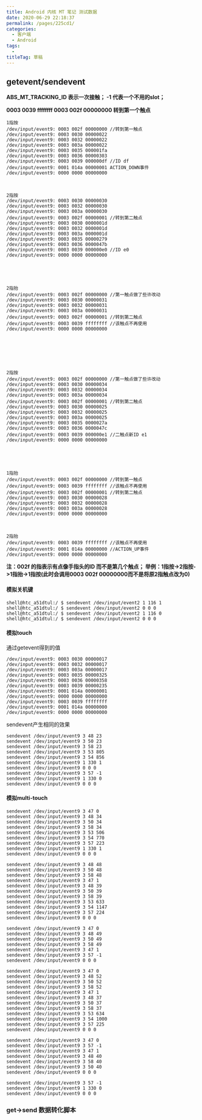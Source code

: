 ```yaml
---
title: Android 内核 MT 笔记 测试数据
date: 2020-06-29 22:18:37
permalink: /pages/225cd1/
categories: 
  - 客户端
  - Android
tags: 
  - 
titleTag: 草稿
---
```

## getevent/sendevent

**ABS_MT_TRACKING_ID  表示一次接触；  -1 代表一个不用的slot；** 

**0003 0039 ffffffff
0003 002f 00000000 转到第一个触点**


<!--more-->


    1指按
    /dev/input/event9: 0003 002f 00000000 //转到第一触点
    /dev/input/event9: 0003 0030 00000022
    /dev/input/event9: 0003 0032 00000022
    /dev/input/event9: 0003 003a 00000022
    /dev/input/event9: 0003 0035 000001fa
    /dev/input/event9: 0003 0036 00000303
    /dev/input/event9: 0003 0039 000000df //ID df
    /dev/input/event9: 0001 014a 00000001 ACTION_DOWN事件
    /dev/input/event9: 0000 0000 00000000
    
    

    2指按
    /dev/input/event9: 0003 0030 00000030
    /dev/input/event9: 0003 0032 00000030
    /dev/input/event9: 0003 003a 00000030
    /dev/input/event9: 0003 002f 00000001 //转到第二触点
    /dev/input/event9: 0003 0030 0000001d
    /dev/input/event9: 0003 0032 0000001d
    /dev/input/event9: 0003 003a 0000001d
    /dev/input/event9: 0003 0035 00000279
    /dev/input/event9: 0003 0036 0000047b
    /dev/input/event9: 0003 0039 000000e0 //ID e0
    /dev/input/event9: 0000 0000 00000000
    
    
    
    
    
    2指抬
    /dev/input/event9: 0003 002f 00000000 //第一触点做了些许改动
    /dev/input/event9: 0003 0030 00000031
    /dev/input/event9: 0003 0032 00000031
    /dev/input/event9: 0003 003a 00000031
    /dev/input/event9: 0003 002f 00000001 //转到第二触点
    /dev/input/event9: 0003 0039 ffffffff //该触点不再使用
    /dev/input/event9: 0000 0000 00000000
    
    
    
    
    
    
    
    2指按
    /dev/input/event9: 0003 002f 00000000 //第一触点做了些许改动
    /dev/input/event9: 0003 0030 00000034
    /dev/input/event9: 0003 0032 00000034
    /dev/input/event9: 0003 003a 00000034
    /dev/input/event9: 0003 002f 00000001 //转到第二触点
    /dev/input/event9: 0003 0030 00000025
    /dev/input/event9: 0003 0032 00000025
    /dev/input/event9: 0003 003a 00000025
    /dev/input/event9: 0003 0035 0000027a
    /dev/input/event9: 0003 0036 0000047c
    /dev/input/event9: 0003 0039 000000e1 //二触点新ID e1
    /dev/input/event9: 0000 0000 00000000
    
    

    
    
    1指抬
    /dev/input/event9: 0003 002f 00000000 //转到第一触点
    /dev/input/event9: 0003 0039 ffffffff //该触点不再使用
    /dev/input/event9: 0003 002f 00000001 //转到第二触点
    /dev/input/event9: 0003 0030 00000028
    /dev/input/event9: 0003 0032 00000028
    /dev/input/event9: 0003 003a 00000028
    /dev/input/event9: 0000 0000 00000000

    
    
    2指抬
    /dev/input/event9: 0003 0039 ffffffff //该触点不再使用
    /dev/input/event9: 0001 014a 00000000 //ACTION_UP事件
    /dev/input/event9: 0000 0000 00000000



**注：002f 的指表示有点像手指头的ID 而不是第几个触点；
举例：1指按->2指按->1指抬->1指按(此时会调用0003 002f 00000000而不是将原2指触点改为0)**


#### 模拟关机键

    shell@htc_a51dtul:/ $ sendevent /dev/input/event2 1 116 1
    shell@htc_a51dtul:/ $ sendevent /dev/input/event2 0 0 0
    shell@htc_a51dtul:/ $ sendevent /dev/input/event2 1 116 0
    shell@htc_a51dtul:/ $ sendevent /dev/input/event2 0 0 0


#### 模拟touch
通过getevent得到的值

    /dev/input/event9: 0003 0030 00000017
    /dev/input/event9: 0003 0032 00000017
    /dev/input/event9: 0003 003a 00000017
    /dev/input/event9: 0003 0035 00000325
    /dev/input/event9: 0003 0036 00000358
    /dev/input/event9: 0003 0039 00000235
    /dev/input/event9: 0001 014a 00000001
    /dev/input/event9: 0000 0000 00000000
    /dev/input/event9: 0003 0039 ffffffff
    /dev/input/event9: 0001 014a 00000000
    /dev/input/event9: 0000 0000 00000000

sendevent产生相同的效果


    sendevent /dev/input/event9 3 48 23
    sendevent /dev/input/event9 3 50 23
    sendevent /dev/input/event9 3 58 23
    sendevent /dev/input/event9 3 53 805
    sendevent /dev/input/event9 3 54 856
    sendevent /dev/input/event9 1 330 1
    sendevent /dev/input/event9 0 0 0
    sendevent /dev/input/event9 3 57 -1
    sendevent /dev/input/event9 1 330 0
    sendevent /dev/input/event9 0 0 0


#### 模拟multi-touch


    sendevent /dev/input/event9 3 47 0
    sendevent /dev/input/event9 3 48 34
    sendevent /dev/input/event9 3 50 34
    sendevent /dev/input/event9 3 58 34
    sendevent /dev/input/event9 3 53 506
    sendevent /dev/input/event9 3 54 770
    sendevent /dev/input/event9 3 57 223
    sendevent /dev/input/event9 1 330 1 
    sendevent /dev/input/event9 0 0 0
    
    sendevent /dev/input/event9 3 48 48
    sendevent /dev/input/event9 3 50 48
    sendevent /dev/input/event9 3 58 48
    sendevent /dev/input/event9 3 47 1
    sendevent /dev/input/event9 3 48 39
    sendevent /dev/input/event9 3 50 39
    sendevent /dev/input/event9 3 58 39
    sendevent /dev/input/event9 3 53 633
    sendevent /dev/input/event9 3 54 1147
    sendevent /dev/input/event9 3 57 224
    sendevent /dev/input/event9 0 0 0
    
    sendevent /dev/input/event9 3 47 0
    sendevent /dev/input/event9 3 48 49
    sendevent /dev/input/event9 3 50 49
    sendevent /dev/input/event9 3 58 49
    sendevent /dev/input/event9 3 47 1
    sendevent /dev/input/event9 3 57 -1
    sendevent /dev/input/event9 0 0 0
      
    sendevent /dev/input/event9 3 47 0
    sendevent /dev/input/event9 3 48 52
    sendevent /dev/input/event9 3 50 52
    sendevent /dev/input/event9 3 58 52
    sendevent /dev/input/event9 3 47 1
    sendevent /dev/input/event9 3 48 37
    sendevent /dev/input/event9 3 50 37
    sendevent /dev/input/event9 3 58 37
    sendevent /dev/input/event9 3 53 634
    sendevent /dev/input/event9 3 54 1000
    sendevent /dev/input/event9 3 57 225 
    sendevent /dev/input/event9 0 0 0
    
    sendevent /dev/input/event9 3 47 0
    sendevent /dev/input/event9 3 57 -1
    sendevent /dev/input/event9 3 47 1
    sendevent /dev/input/event9 3 48 40
    sendevent /dev/input/event9 3 58 40
    sendevent /dev/input/event9 3 50 40
    sendevent /dev/input/event9 0 0 0

    sendevent /dev/input/event9 3 57 -1
    sendevent /dev/input/event9 1 330 0
    sendevent /dev/input/event9 0 0 0


### get->send 数据转化脚本
